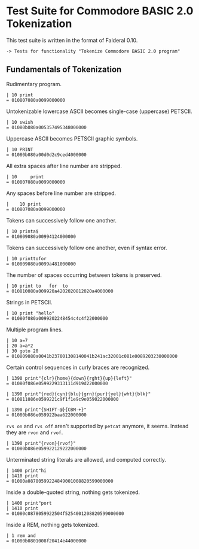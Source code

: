 Test Suite for Commodore BASIC 2.0 Tokenization
===============================================

This test suite is written in the format of Falderal 0.10.

    -> Tests for functionality "Tokenize Commodore BASIC 2.0 program"

Fundamentals of Tokenization
----------------------------

Rudimentary program.

    | 10 print
    = 010807080a0099000000

Untokenizable lowercase ASCII becomes single-case (uppercase) PETSCII.

    | 10 swish
    = 01080b080a005357495348000000

Uppercase ASCII becomes PETSCII graphic symbols.

    | 10 PRINT
    = 01080b080a00d0d2c9ced4000000

All extra spaces after line number are stripped.

    | 10     print
    = 010807080a0099000000

Any spaces before line number are stripped.

    |    10 print
    = 010807080a0099000000

Tokens can successively follow one another.

    | 10 printa$
    = 010809080a00994124000000

Tokens can successively follow one another, even if syntax error.

    | 10 printtofor
    = 010809080a0099a481000000

The number of spaces occurring between tokens is preserved.

    | 10 print to   for  to
    = 010810080a009920a4202020812020a4000000

Strings in PETSCII.

    | 10 print "hello"
    = 01080f080a0099202248454c4c4f22000000

Multiple program lines.

    | 10 a=7
    | 20 a=a*2
    | 30 goto 20
    = 010809080a0041b237001308140041b241ac32001c081e0089203230000000

Certain control sequences in curly braces are recognized.

    | 1390 print"{clr}{home}{down}{rght}{up}{left}"
    = 01080f086e0599229313111d919d22000000

    | 1390 print"{red}{cyn}{blu}{grn}{pur}{yel}{wht}{blk}"
    = 010811086e0599221c9f1f1e9c9e059022000000

    | 1390 print"{SHIFT-@}{CBM-+}"
    = 01080b086e059922baa622000000

`rvs on` and `rvs off` aren't supported by `petcat` anymore, it seems.
Instead they are `rvon` and `rvof`.

    | 1390 print"{rvon}{rvof}"
    = 01080b086e059922129222000000

Unterminated string literals are allowed, and computed correctly.

    | 1400 print"hi
    | 1410 print
    = 01080a08780599224849001008820599000000

Inside a double-quoted string, nothing gets tokenized.

    | 1400 print"port
    | 1410 print
    = 01080c0878059922504f5254001208820599000000

Inside a REM, nothing gets tokenized.

    | 1 rem and
    = 01080b0801008f20414e44000000

